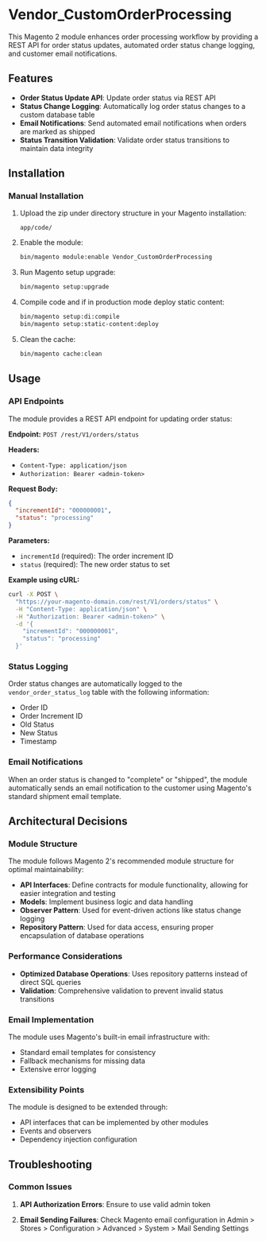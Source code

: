 # Vendor_CustomOrderProcessing

This Magento 2 module enhances order processing workflow by providing a REST API for order status updates, automated order status change logging, and customer email notifications.

## Features

- **Order Status Update API**: Update order status via REST API
- **Status Change Logging**: Automatically log order status changes to a custom database table
- **Email Notifications**: Send automated email notifications when orders are marked as shipped
- **Status Transition Validation**: Validate order status transitions to maintain data integrity

## Installation

### Manual Installation

1. Upload the zip under directory structure in your Magento installation:
   ```
   app/code/
   ```

2. Enable the module:
   ```bash
   bin/magento module:enable Vendor_CustomOrderProcessing
   ```

4. Run Magento setup upgrade:
   ```bash
   bin/magento setup:upgrade
   ```

5. Compile code and if in production mode deploy static content:
   ```bash
   bin/magento setup:di:compile
   bin/magento setup:static-content:deploy
   ```

6. Clean the cache:
   ```bash
   bin/magento cache:clean
   ```

## Usage

### API Endpoints

The module provides a REST API endpoint for updating order status:

**Endpoint:** `POST /rest/V1/orders/status`

**Headers:**
- `Content-Type: application/json`
- `Authorization: Bearer <admin-token>`

**Request Body:**
```json
{
  "incrementId": "000000001",
  "status": "processing"
}
```

**Parameters:**
- `incrementId` (required): The order increment ID
- `status` (required): The new order status to set

**Example using cURL:**
```bash
curl -X POST \
  "https://your-magento-domain.com/rest/V1/orders/status" \
  -H "Content-Type: application/json" \
  -H "Authorization: Bearer <admin-token>" \
  -d '{
    "incrementId": "000000001",
    "status": "processing"    
  }'
```

### Status Logging

Order status changes are automatically logged to the `vendor_order_status_log` table with the following information:
- Order ID
- Order Increment ID
- Old Status
- New Status
- Timestamp

### Email Notifications

When an order status is changed to "complete" or "shipped", the module automatically sends an email notification to the customer using Magento's standard shipment email template.

## Architectural Decisions

### Module Structure

The module follows Magento 2's recommended module structure for optimal maintainability:

- **API Interfaces**: Define contracts for module functionality, allowing for easier integration and testing
- **Models**: Implement business logic and data handling
- **Observer Pattern**: Used for event-driven actions like status change logging
- **Repository Pattern**: Used for data access, ensuring proper encapsulation of database operations

### Performance Considerations

- **Optimized Database Operations**: Uses repository patterns instead of direct SQL queries
- **Validation**: Comprehensive validation to prevent invalid status transitions

### Email Implementation

The module uses Magento's built-in email infrastructure with:
- Standard email templates for consistency
- Fallback mechanisms for missing data
- Extensive error logging

### Extensibility Points

The module is designed to be extended through:
- API interfaces that can be implemented by other modules
- Events and observers
- Dependency injection configuration

## Troubleshooting

### Common Issues

1. **API Authorization Errors**: Ensure to use valid admin token 

2. **Email Sending Failures**: Check Magento email configuration in Admin > Stores > Configuration > Advanced > System > Mail Sending Settings